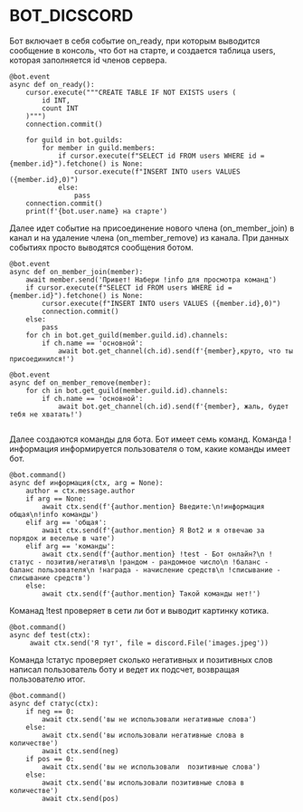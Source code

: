 # BOT_DICSCORD

Бот включает в себя событие on_ready, при которым выводится сообщение в консоль, что бот на старте, и создается таблица users, которая заполняется id членов сервера.

```
@bot.event
async def on_ready():
    cursor.execute("""CREATE TABLE IF NOT EXISTS users (
        id INT,
        count INT
    )""")
    connection.commit()
    
    for guild in bot.guilds:
        for member in guild.members:
            if cursor.execute(f"SELECT id FROM users WHERE id = {member.id}").fetchone() is None:
                cursor.execute(f"INSERT INTO users VALUES ({member.id},0)")
            else:
                pass
    connection.commit()
    print(f'{bot.user.name} на старте')
```
Далее идет событие на присоединение нового члена (on_member_join) в канал и на удаление члена (on_member_remove) из канала. При данных событиях просто выводятся сообщения ботом. 

```
@bot.event
async def on_member_join(member):
    await member.send('Привет! Набери !info для просмотра команд')
    if cursor.execute(f"SELECT id FROM users WHERE id = {member.id}").fetchone() is None:
        cursor.execute(f"INSERT INTO users VALUES ({member.id},0)")
        connection.commit()
    else:
        pass
    for ch in bot.get_guild(member.guild.id).channels:
        if ch.name == 'основной':
            await bot.get_channel(ch.id).send(f'{member},круто, что ты присоединился!')
    
@bot.event
async def on_member_remove(member):
    for ch in bot.get_guild(member.guild.id).channels:
        if ch.name == 'основной':
            await bot.get_channel(ch.id).send(f'{member}, жаль, будет тебя не хватать!')
    
```

Далее создаются команды для бота. Бот имеет семь команд. Команда !информация информируется пользователя о том, какие команды имеет бот. 

```
@bot.command()
async def информация(ctx, arg = None):
    author = ctx.message.author
    if arg == None:
        await ctx.send(f'{author.mention} Введите:\n!информация общая\n!info команды')
    elif arg == 'общая':
        await ctx.send(f'{author.mention} Я Bot2 и я отвечаю за порядок и веселье в чате')
    elif arg == 'команды':
        await ctx.send(f'{author.mention} !test - Бот онлайн?\n !статус - позитив/негатив\n !рандом - рандомное число\n !баланс - баланс пользователя\n !награда - начисление средств\n !списывание - списывание средств')
    else:
        await ctx.send(f'{author.mention} Такой команды нет!')
```
 Команад !test проверяет в сети ли бот и выводит картинку котика. 

```
@bot.command()
async def test(ctx):
     await ctx.send('Я тут', file = discord.File('images.jpeg'))
```

 Команда !статус проверяет сколько негативных и позитивных слов написал пользователь боту и ведет их подсчет, возвращая пользователю итог. 

```
@bot.command()
async def статус(ctx):
    if neg == 0:
        await ctx.send('вы не использовали негативные слова')
    else:
        await ctx.send('вы использовали негативные слова в количестве')
        await ctx.send(neg)
    if pos == 0:
        await ctx.send('вы не использовали  позитивные слова')
    else:
        await ctx.send('вы использовали позитивные слова в количестве')
        await ctx.send(pos)
```      
